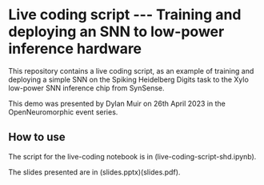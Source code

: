 # Live coding script --- Training and deploying an SNN to low-power inference hardware
This repository contains a live coding script, as an example of training and deploying a simple SNN on the Spiking Heidelberg Digits task to the Xylo low-power SNN inference chip from SynSense.

This demo was presented by Dylan Muir on 26th April 2023 in the OpenNeuromorphic event series.

## How to use

The script for the live-coding notebook is in (live-coding-script-shd.ipynb).

The slides presented are in (slides.pptx)(slides.pdf).
